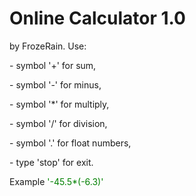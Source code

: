 <p><h1>Online Calculator 1.0</h1> 
 by FrozeRain. Use:</p> 
      <p>- symbol '+' for sum, </p>
      <p>- symbol '-' for minus, </p>
      <p>- symbol '*' for multiply, </p>
      <p>- symbol '/' for division, </p>
      <p>- symbol '.' for float numbers,</p> 
      <p>- type 'stop' for exit.</p>
   <p>Example <font color="green">'-45.5*(-6.3)'</font></p>
